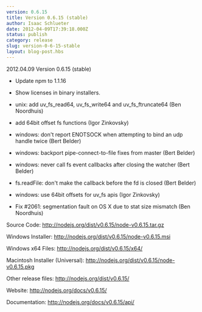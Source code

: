 ```yaml
---
version: 0.6.15
title: Version 0.6.15 (stable)
author: Isaac Schlueter
date: 2012-04-09T17:39:18.000Z
status: publish
category: release
slug: version-0-6-15-stable
layout: blog-post.hbs
---
```


<p>2012.04.09 Version 0.6.15 (stable)

</p>
<ul>
<li><p>Update npm to 1.1.16</p>
</li>
<li><p>Show licenses in binary installers.</p>
</li>
<li><p>unix: add uv_fs_read64, uv_fs_write64 and uv_fs_ftruncate64 (Ben Noordhuis)</p>
</li>
<li><p>add 64bit offset fs functions (Igor Zinkovsky)</p>
</li>
<li><p>windows: don&#39;t report ENOTSOCK when attempting to bind an udp handle twice (Bert Belder)</p>
</li>
<li><p>windows: backport pipe-connect-to-file fixes from master (Bert Belder)</p>
</li>
<li><p>windows: never call fs event callbacks after closing the watcher (Bert Belder)</p>
</li>
<li><p>fs.readFile: don&#39;t make the callback before the fd is closed (Bert Belder)</p>
</li>
<li><p>windows: use 64bit offsets for uv_fs apis (Igor Zinkovsky)</p>
</li>
<li><p>Fix #2061: segmentation fault on OS X due to stat size mismatch (Ben Noordhuis)</p>
</li>
</ul>
<p>Source Code: <a href="http://nodejs.org/dist/v0.6.15/node-v0.6.15.tar.gz">http://nodejs.org/dist/v0.6.15/node-v0.6.15.tar.gz</a>

</p>
<p>Windows Installer: <a href="http://nodejs.org/dist/v0.6.15/node-v0.6.15.msi">http://nodejs.org/dist/v0.6.15/node-v0.6.15.msi</a>

</p>
<p>Windows x64 Files: <a href="http://nodejs.org/dist/v0.6.15/x64/">http://nodejs.org/dist/v0.6.15/x64/</a>

</p>
<p>Macintosh Installer (Universal): <a href="http://nodejs.org/dist/v0.6.15/node-v0.6.15.pkg">http://nodejs.org/dist/v0.6.15/node-v0.6.15.pkg</a>

</p>
<p>Other release files: <a href="http://nodejs.org/dist/v0.6.15/">http://nodejs.org/dist/v0.6.15/</a>

</p>
<p>Website: <a href="http://nodejs.org/docs/v0.6.15/">http://nodejs.org/docs/v0.6.15/</a>

</p>
<p>Documentation: <a href="http://nodejs.org/docs/v0.6.15/api/">http://nodejs.org/docs/v0.6.15/api/</a>
</p>
